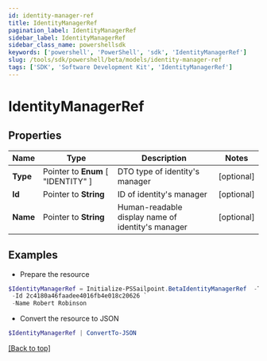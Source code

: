 ```yaml
---
id: identity-manager-ref
title: IdentityManagerRef
pagination_label: IdentityManagerRef
sidebar_label: IdentityManagerRef
sidebar_class_name: powershellsdk
keywords: ['powershell', 'PowerShell', 'sdk', 'IdentityManagerRef'] 
slug: /tools/sdk/powershell/beta/models/identity-manager-ref
tags: ['SDK', 'Software Development Kit', 'IdentityManagerRef']
---
```



# IdentityManagerRef

## Properties

Name | Type | Description | Notes
------------ | ------------- | ------------- | -------------
**Type** |  Pointer to  **Enum** [  "IDENTITY" ] | DTO type of identity's manager | [optional] 
**Id** |  Pointer to **String** | ID of identity's manager | [optional] 
**Name** |  Pointer to **String** | Human-readable display name of identity's manager | [optional] 

## Examples

- Prepare the resource
```powershell
$IdentityManagerRef = Initialize-PSSailpoint.BetaIdentityManagerRef  -Type IDENTITY `
 -Id 2c4180a46faadee4016fb4e018c20626 `
 -Name Robert Robinson
```

- Convert the resource to JSON
```powershell
$IdentityManagerRef | ConvertTo-JSON
```


[[Back to top]](#) 

